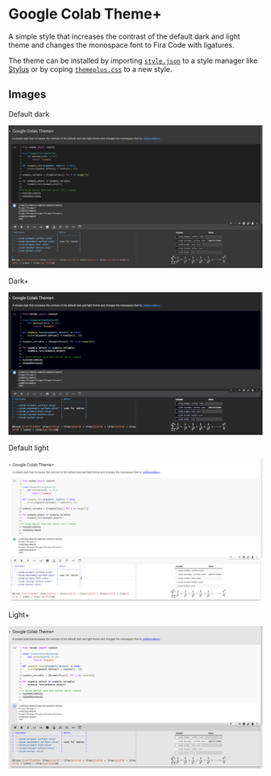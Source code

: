 # Google Colab Theme+

A simple style that increases the contrast of the default dark and
light theme and changes the monospace font to Fira Code with ligatures.

The theme can be installed by importing [`style.json`][json] to a
style manager like [Stylus] or by coping [`themeplus.css`][css] to
a new style.

## Images

Default dark

![default dark](img/dark.png)

Dark+

![dark plus](img/darkplus.png)

Default light

![default light](img/light.png)

Light+

![default light](img/lightplus.png)

[JBM]: https://github.com/JetBrains/JetBrainsMono
[json]: https://cdn.jsdelivr.net/gh/benjavicente/colab-theme-plus/style.json
[stylus]: https://github.com/openstyles/stylus
[css]: https://cdn.jsdelivr.net/gh/benjavicente/colab-theme-plus/style/themeplus.css
